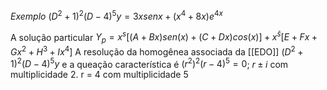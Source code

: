 

_Exemplo_ 
$(D^2 +1)^2 (D-4)^5y = 3xsenx+(x^4+8x)e^{4x}$

A solução particular
$Y_p =  x^s[(A+Bx)sen(x) + (C+Dx)cos(x)] + x^{\bar s} [E +Fx+Gx^2 +H^3+Ix^4]$
A resolução da homogênea associada da [[EDO]]
$(D^2 +1)^2 (D-4)^5y$
e a queação característica é $(r^2)^2(r-4)^5=0$; $r \pm i$ com multiplicidade 2. r = 4 com multiplicidade 5